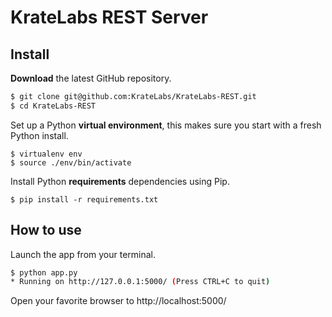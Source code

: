 # KrateLabs REST Server

## Install

**Download** the latest GitHub repository.

```bash
$ git clone git@github.com:KrateLabs/KrateLabs-REST.git
$ cd KrateLabs-REST
```

Set up a Python **virtual environment**, this makes sure you start with a fresh Python install.

```
$ virtualenv env
$ source ./env/bin/activate
```

Install Python **requirements** dependencies using Pip.

```
$ pip install -r requirements.txt
```

## How to use

Launch the app from your terminal.

```bash
$ python app.py
* Running on http://127.0.0.1:5000/ (Press CTRL+C to quit)
```

Open your favorite browser to http://localhost:5000/
